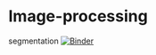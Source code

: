 # Image-processing
segmentation
[![Binder](https://mybinder.org/badge_logo.svg)](https://mybinder.org/v2/gh/Safwa96/Image-processing/main?filepath=clustering.ipynb)
